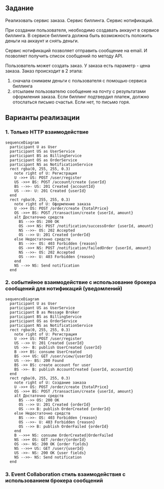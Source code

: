 
## Задание
Реализовать сервис заказа. Сервис биллинга. Сервис нотификаций. 

При создании пользователя, необходимо создавать аккаунт в сервисе биллинга. В сервисе биллинга должна быть возможность положить деньги на аккаунт и снять деньги.

Сервис нотификаций позволяет отправить сообщение на email. И позволяет получить список сообщений по методу API.

Пользователь может создать заказ. У заказа есть параметр - цена заказа. 
Заказ происходит в 2 этапа:
1) сначала снимаем деньги с пользователя с помощью сервиса биллинга 
2) отсылаем пользователю сообщение на почту с результатами оформления заказа. Если биллинг подтвердил платеж, должно отослаться письмо счастья. Если нет, то письмо горя. 

## Варианты реализации
### 1. Только HTTP взаимодействие

```mermaid
sequenceDiagram
  participant U as User
  participant US as UserService
  participant BS as BillingService
  participant OS as OrderService
  participant NS as NotificationService
  rect rgba(0, 255, 255, 0.3)
    note right of U: Регистрация
    U ->>+ US: POST /user/register
    US ->>+ BS: POST /account/create {userId}
    BS -->>- US: 201 Created {accountId}
    US -->>- U: 201 Created {userId}
  end
  rect rgba(0, 255, 255, 0.3)
    note right of U: Оформление заказа
    U ->>+ OS: POST /order/create {totalPrice}
    OS ->>+ BS: POST /transaction/create {userId, amount}
    alt Достаточно средств
      BS -->> OS: 200 OK
      OS ->>+ NS: POST /notification/successOrder {userId, amount}
      NS -->>- OS: 202 Accepted
      OS -->> U: 201 Created {orderId}
    else Недостаточно средств
      BS -->>- OS: 403 Forbidden {reason}
      OS ->>+ NS: POST /notification/failedOrder {userId, amount}
      NS -->>- OS: 202 Accepted
      OS -->>- U: 403 Forbidden {reason}
    end
    NS -->> NS: Send notification
  end
```

### 2. событийное взаимодействие с использование брокера сообщений для нотификаций (уведомлений)
```mermaid
sequenceDiagram
  participant U as User
  participant US as UserService
  participant B as Message Broker
  participant BS as BillingService
  participant OS as OrderService
  participant NS as NotificationService
  rect rgba(0, 255, 255, 0.3)
    note right of U: Регистрация
    U ->>+ US: POST /user/register
    US -->> U: 201 Created {userId}
    US ->>- B: publish UserCreated {userId}
    B ->>+ BS: consume UserCreated
    BS ->>+ US: GET /user/view/{userId}
    US -->>- BS: 200 Found
    BS ->> BS: create account for user
    BS ->>- B: publish AccountCreated {userId, accountId}
  end
  rect rgba(0, 255, 255, 0.3)
    note right of U: Создание заказа
    U ->>+ OS: POST /order/create {totalPrice}
    OS ->>+ BS: POST /transaction/create {userId, amount}
    alt Достаточно средств
      BS -->> OS: 200 OK
      OS -->> U: 201 Created {orderId}
      OS -->> B: publish OrderCreated {orderId}
    else Недостаточно средств
      BS -->>- OS: 403 Forbidden {reason}
      OS -->>- U: 403 Forbidden {reason}
      OS -->> B: publish OrderFailed {orderId}
    end
    B -->>+ NS: consume OrderCreated|OrderFailed
    NS ->>+ OS: GET /order/{orderId}
    OS ->>- NS: 200 OK {order fields}
    NS -->>+ US: GET /user/{userId}
    US ->>- NS: 200 OK {user fields}
    NS -->>- NS: Send notification
  end
```

### 3. Event Collaboration cтиль взаимодействия с использованием брокера сообщений
